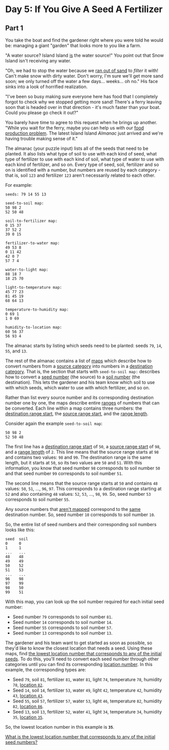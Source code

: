 # Day 5: If You Give A Seed A Fertilizer

## Part 1

You take the boat and find the gardener right where you were told he would be: managing a giant "garden" that looks more to you like a farm.

"A water source? Island Island <u>is</u> the water source!" You point out that Snow Island isn't receiving any water.

"Oh, we had to stop the water because we <u>ran out of sand</u> to _filter_ it with! Can't make snow with dirty water. Don't worry, I'm sure we'll get more sand soon; we only turned off the water a few days... weeks... oh no." His face sinks into a look of horrified realization.

"I've been so busy making sure everyone here has food that I completely forgot to check why we stopped getting more sand! There's a ferry leaving soon that is headed over in that direction - it's much faster than your boat. Could you please go check it out?"

You barely have time to agree to this request when he brings up another. "While you wait for the ferry, maybe you can help us with our <u>food production problem</u>. The latest Island Island _Almanac_ just arrived and we're having trouble making sense of it."

The almanac (your puzzle input) lists all of the seeds that need to be planted. It also lists what type of soil to use with each kind of seed, what type of fertilizer to use with each kind of soil, what type of water to use with each kind of fertilizer, and so on. Every type of seed, soil, fertilizer and so on is identified with a number, but numbers are reused by each category - that is, soil `123` and fertilizer `123` aren't necessarily related to each other.

For example:

```
seeds: 79 14 55 13

seed-to-soil map:
50 98 2
52 50 48

soil-to-fertilizer map:
0 15 37
37 52 2
39 0 15

fertilizer-to-water map:
49 53 8
0 11 42
42 0 7
57 7 4

water-to-light map:
88 18 7
18 25 70

light-to-temperature map:
45 77 23
81 45 19
68 64 13

temperature-to-humidity map:
0 69 1
1 0 69

humidity-to-location map:
60 56 37
56 93 4
```

The almanac starts by listing which seeds need to be planted: seeds `79`, `14`, `55`, and `13`.

The rest of the almanac contains a list of <u>maps</u> which describe how to convert numbers from a <u>source category</u> into numbers in a <u>destination category</u>. That is, the section that starts with `seed-to-soil map:` describes how to convert a <u>seed number</u> (the source) to a <u>soil number</u> (the destination). This lets the gardener and his team know which soil to use with which seeds, which water to use with which fertilizer, and so on.

Rather than list every source number and its corresponding destination number one by one, the maps describe entire <u>ranges</u> of numbers that can be converted. Each line within a map contains three numbers: the <u>destination range start</u>, the <u>source range start</u>, and the <u>range length</u>.

Consider again the example `seed-to-soil map`:

```
50 98 2
52 50 48
```

The first line has a <u>destination range start</u> of `50`, a <u>source range start</u> of `98`, and a <u>range length</u> of `2`. This line means that the source range starts at `98` and contains two values: `98` and `99`. The destination range is the same length, but it starts at `50`, so its two values are `50` and `51`. With this information, you know that seed number `98` corresponds to soil number `50` and that seed number `99` corresponds to soil number `51`.

The second line means that the source range starts at `50` and contains `48` values: `50`, `51`, ..., `96`, `97`. This corresponds to a destination range starting at `52` and also containing `48` values: `52`, `53`, ..., `98`, `99`. So, seed number `53` corresponds to soil number `55`.

Any source numbers that <u>aren't mapped</u> correspond to the <u>same</u> destination number. So, seed number `10` corresponds to soil number `10`.

So, the entire list of seed numbers and their corresponding soil numbers looks like this:

```
seed  soil
0     0
1     1
...   ...
48    48
49    49
50    52
51    53
...   ...
96    98
97    99
98    50
99    51
```

With this map, you can look up the soil number required for each initial seed number:

- Seed number `79` corresponds to soil number `81`.
- Seed number `14` corresponds to soil number `14`.
- Seed number `55` corresponds to soil number `57`.
- Seed number `13` corresponds to soil number `13`.

The gardener and his team want to get started as soon as possible, so they'd like to know the closest location that needs a seed. Using these maps, find <u>the lowest location number that corresponds to any of the initial seeds</u>. To do this, you'll need to convert each seed number through other categories until you can find its corresponding <u>location number</u>. In this example, the corresponding types are:

- Seed `79`, soil `81`, fertilizer `81`, water `81`, light `74`, temperature `78`, humidity `78`, <u>location `82`</u>.
- Seed `14`, soil `14`, fertilizer `53`, water `49`, light `42`, temperature `42`, humidity `43`, <u>location `43`</u>.
- Seed `55`, soil `57`, fertilizer `57`, water `53`, light `46`, temperature `82`, humidity `82`, <u>location `86`</u>.
- Seed `13`, soil `13`, fertilizer `52`, water `41`, light `34`, temperature `34`, humidity `35`, <u>location `35`</u>.

So, the lowest location number in this example is **`35`**.

<u>What is the lowest location number that corresponds to any of the initial seed numbers?</u>
